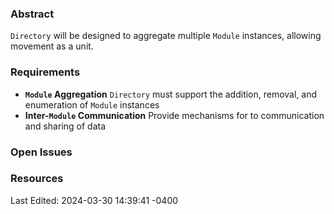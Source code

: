 ### Abstract
`Directory`  will be designed to aggregate multiple `Module` instances, allowing movement as a unit.
### Requirements
- **`Module` Aggregation**
	`Directory` must support the addition, removal, and enumeration of `Module` instances
- **Inter-`Module` Communication**
	Provide mechanisms for to communication and sharing of data
### Open Issues

### Resources
Last Edited: 2024-03-30 14:39:41 -0400
